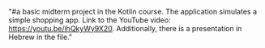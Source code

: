 "#a basic midterm project in the Kotlin course.
The application simulates a simple shopping app.
Link to the YouTube video: https://youtu.be/ihQkyWy9X20.
Additionally, there is a presentation in Hebrew in the file." 
